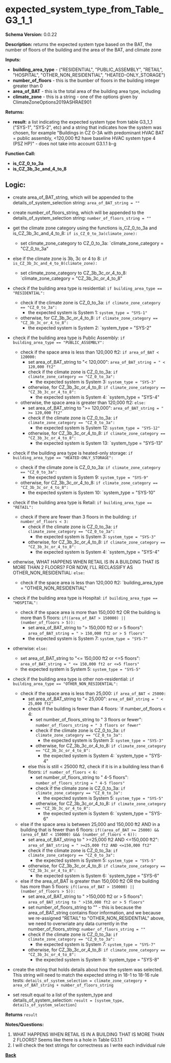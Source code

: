 # expected_system_type_from_Table_G3_1_1
**Schema Version:** 0.0.22  

**Description:** returns the expected system type based on the BAT, the number of floors of the building and the area of the BAT, and climate zone

**Inputs:**
- **building_area_type** - ("RESIDENTIAL", "PUBLIC_ASSEMBLY", "RETAIL", "HOSPITAL", "OTHER_NON_RESIDENTIAL", "HEATED-ONLY_STORAGE")
- **number_of_floors** - this is the bumber of floors in the building integer greater than 0
- **area_of_BAT** - this is the total area of the building area type, including
- **climate_zone** - this is a string - one of the options given by ClimateZoneOptions2019ASHRAE901

**Returns:**  
- **result**: a list indicating the expected system type from table G3_1_1 ("SYS-1", "SYS-2", etc) and a string that indicates how the system was chosen, for example "Buildings in CZ 0-3A with predominant HVAC BAT = public assembly, <120,000 ft2 have baseline HVAC system type 4 (PSZ HP)" - does not take into account G3.1.1 b-g
 
**Function Call:**
- **is_CZ_0_to_3a**
- **is_CZ_3b_3c_and_4_to_8**

## Logic:
- create area_of_BAT_string, which will be appended to the details_of_system_selection string: `area_of_BAT_string = ""`
- create number_of_floors_string, which will be appended to the details_of_system_selection string: `number_of_floors_string = ""`

- get the climate zone category using the functions is_CZ_0_to_3a and is_CZ_3b_3c_and_4_to_8: `if is_CZ_0_to_3a(climate_zone):`
	- set climate_zone_category to CZ_0_to_3a: `climate_zone_category = "CZ_0_to_3a"

- else if the climate zone is 3b, 3c or 4 to 8: `if is_CZ_3b_3c_and_4_to_8(climate_zone):`
	- set climate_zone_category to CZ_3b_3c_or_4_to_8: `climate_zone_category = "CZ_3b_3c_or_4_to_8"

- check if the building area type is residential: `if building_area_type == "RESIDENTIAL":`
	- check if the climate zone is CZ_0_to_3a: `if climate_zone_category == "CZ_0_to_3a":`
		- the expected system is System 1: `system_type = "SYS-1"`
	- otherwise, for CZ_3b_3c_or_4_to_8: `if climate_zone_category == "CZ_3b_3c_or_4_to_8":`
		- the expected system is System 2: `system_type = "SYS-2"


- check if the building area type is Public Assembly: `if building_area_type == "PUBLIC_ASSEMBLY":`
	- check if the space area is less than 120,000 ft2: `if area_of_BAT < 120000:`
		- set area_of_BAT_string to "< 120,000": `area_of_BAT_string = " < 120,000 ft2"`
		- check if the climate zone is CZ_0_to_3a: `if climate_zone_category == "CZ_0_to_3a":`
			- the expected system is System 3: `system_type = "SYS-3"`
		- otherwise, for CZ_3b_3c_or_4_to_8: `if climate_zone_category == "CZ_3b_3c_or_4_to_8":`
			- the expected system is System 4: `system_type = "SYS-4"
	- otherwise, the space area is greater than 120,000 ft2: `else:`
		- set area_of_BAT_string to ">= 120,000": `area_of_BAT_string = " >= 120,000 ft2"`
		- check if the climate zone is CZ_0_to_3a: `if climate_zone_category == "CZ_0_to_3a":`
			- the expected system is System 12: `system_type = "SYS-12"`
		- otherwise, for CZ_3b_3c_or_4_to_8: `if climate_zone_category == "CZ_3b_3c_or_4_to_8":`
			- the expected system is System 13: `system_type = "SYS-13"


- check if the building area type is heated-only storage: `if building_area_type == "HEATED-ONLY_STORAGE":`
	- check if the climate zone is CZ_0_to_3a: `if climate_zone_category == "CZ_0_to_3a":`
		- the expected system is System 9: `system_type = "SYS-9"`
	- otherwise, for CZ_3b_3c_or_4_to_8: `if climate_zone_category == "CZ_3b_3c_or_4_to_8":`
		- the expected system is System 10: `system_type = "SYS-10"


- check if the building area type is Retail: `if building_area_type == "RETAIL":`
	- check if there are fewer than 3 floors in the building: `if number_of_floors < 3:`
		- check if the climate zone is CZ_0_to_3a: `if climate_zone_category == "CZ_0_to_3a":`
			- the expected system is System 3: `system_type = "SYS-3"`
		- otherwise, for CZ_3b_3c_or_4_to_8: `if climate_zone_category == "CZ_3b_3c_or_4_to_8":`
			- the expected system is System 4: `system_type = "SYS-4"
- otherwise, WHAT HAPPENS WHEN RETAIL IS IN A BUILDING THAT IS MORE THAN 2 FLOORS?  FOR NOW, I'LL RECLASSIFY AS OTHER_NON_RESIDENTIAL: `else:`
	- check if the space area is less than 120,000 ft2: `building_area_type = "OTHER_NON_RESIDENTIAL"


- check if the building area type is Hospital: `if building_area_type == "HOSPITAL":`
	- check if the space area is more than 150,000 ft2 OR the building is more than 5 floors: `if((area_of_BAT > 150000) || (number_of_floors > 5)):`
		- set area_of_BAT_string to "> 150,000 ft2 or > 5 floors": `area_of_BAT_string = " > 150,000 ft2 or > 5 floors"`
		- the expected system is System 7: `system_type = "SYS-7"`
- otherwise: `else:`
	- set area_of_BAT_string to "<= 150,000 ft2 or <=5 floors": `area_of_BAT_string = " <= 150,000 ft2 or <=5 floors"`
	- the expected system is System 5: `system_type = "SYS-5"`


- check if the building area type is other non-residential: `if building_area_type == "OTHER_NON_RESIDENTIAL":`
	- check if the space area is less than 25,000: `if area_of_BAT < 25000:`
		- set area_of_BAT_string to "< 25,000": `area_of_BAT_string = " < 25,000 ft2"`
		- check if the building is fewer than 4 floors: `if number_of_floors < 4:
			- set number_of_floors_string to " 3 floors or fewer": `number_of_floors_string = " 3 floors or fewer"`
			- check if the climate zone is CZ_0_to_3a: `if climate_zone_category == "CZ_0_to_3a":`
				- the expected system is System 3: `system_type = "SYS-3"`
			- otherwise, for CZ_3b_3c_or_4_to_8: `if climate_zone_category == "CZ_3b_3c_or_4_to_8":`
				- the expected system is System 4: `system_type = "SYS-4"
		- else this is still < 25000 ft2, check if it is in a building less than 6 floors: `if number_of_floors < 6:`
			- set number_of_floors_string to " 4-5 floors": `number_of_floors_string = " 4-5 floors"`
			- check if the climate zone is CZ_0_to_3a: `if climate_zone_category == "CZ_0_to_3a":`
				- the expected system is System 5: `system_type = "SYS-5"`
			- otherwise, for CZ_3b_3c_or_4_to_8: `if climate_zone_category == "CZ_3b_3c_or_4_to_8":`
				- the expected system is System 6: `system_type = "SYS-6"
	- else if the space area is between 25,000 and 150,000 ft2 AND in a building that is fewer than 6 floors: `if((area_of_BAT >= 25000) && (area_of_BAT < 150000) &&& (number_of_floors < 6)):`
		- set area_of_BAT_string to " >=25,000 ft2 AND <=150,000 ft2": `area_of_BAT_string = " >=25,000 ft2 AND <=150,000 ft2"`
		- check if the climate zone is CZ_0_to_3a: `if climate_zone_category == "CZ_0_to_3a":`
			- the expected system is System 5: `system_type = "SYS-5"`
		- otherwise, for CZ_3b_3c_or_4_to_8: `if climate_zone_category == "CZ_3b_3c_or_4_to_8":`
			- the expected system is System 6: `system_type = "SYS-6"
	- else if the area_of_BAT is greater than 150,000 ft2 OR the building has more than 5 floors: `if((area_of_BAT > 150000) || (number_of_floors > 5)):`
		- set area_of_BAT_string to " >150,000 ft2 or > 5 floors": `area_of_BAT_string to " >150,000 ft2 or > 5 floors"`
		- set number_of_floors_string to "" - this is because the area_of_BAT_string contains floor information, and we because we re-assigned "RETAIL" to "OTHER_NON_RESIDENTIAL" above, we need to overwriate any data currently in the number_of_floors_string: `number_of_floors_string = ""`
		- check if the climate zone is CZ_0_to_3a: `if climate_zone_category == "CZ_0_to_3a":`
			- the expected system is System 7: `system_type = "SYS-7"`
		- otherwise, for CZ_3b_3c_or_4_to_8: `if climate_zone_category == "CZ_3b_3c_or_4_to_8":`
			- the expected system is System 8: `system_type = "SYS-8"

- create the string that holds details about how the system was selected.  This string will need to match the expected string in 18-1 to 18-16 rule tests: `details_of_system_selection = climate_zone_category + area_of_BAT_string + number_of_floors_string`
- set result equal to a list of the system_type and details_of_system_selection: `result = [system_type, details_of_system_selection]`

**Returns** `result`


**Notes/Questions:**  
1. WHAT HAPPENS WHEN RETAIL IS IN A BUILDING THAT IS MORE THAN 2 FLOORS?  Seems like there is a hole in Table G3.1.1
2. I will check the text strings for correctness as I write each individual rule

**[Back](../_toc.md)**
